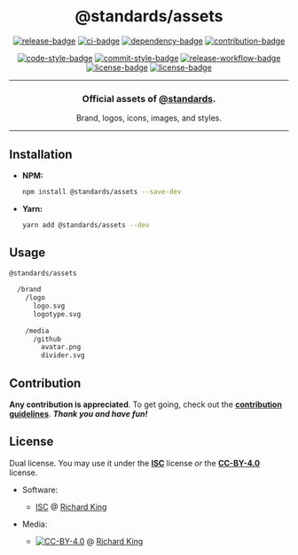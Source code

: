 <h1 align="center">
  @standards/assets  
</h1>

<!-- Badges - 1st row -->
<p align="center">
  <!-- NPM badge -->
  <a href="https://www.npmjs.com/package/@standards/assets"><img src="https://img.shields.io/npm/v/@standards/assets?color=brightgreen&style=flat-square" alt="release-badge"></a>
  <!-- CI badge -->
  <a href="https://github.com/js-standards/assets/actions?query=workflow%3Aci"><img src="https://github.com/js-standards/assets/workflows/ci/badge.svg?style=flat-square" alt="ci-badge"></a>
  <!-- Dependency badge -->
  <a href="https://libraries.io/github/js-standards/assets"><img src="https://img.shields.io/badge/dependabot-enabled-brightgreen.svg?style=flat-square" alt="dependency-badge"></a>
  <!-- Contribution badge -->
  <a href="https://github.com/js-standards/assets/blob/master/.github/CONTRIBUTING.md"><img src="https://img.shields.io/badge/PRs-welcome-brightgreen.svg?style=flat-square" alt="contribution-badge"></a>
</p>

<!-- Badges - 2nd row -->
<p align="center">
  <!-- Code style badge -->
  <a href="https://standardjs.com"><img src="https://img.shields.io/badge/style-standardjs-f1d300.svg?style=flat-square" alt="code-style-badge"></a>
  <!-- Commit style badge -->
  <a href="https://commitizen.github.io/cz-cli"><img src="https://img.shields.io/badge/commit-commitizen-fe7d37.svg?style=flat-square" alt="commit-style-badge"></a>
  <!-- Release workflow badge -->
  <a href="https://semantic-release.gitbook.io/semantic-release"><img src="https://img.shields.io/badge/release-semantic--release-e10079.svg?style=flat-square" alt="release-workflow-badge"></a>
  <!-- License badge 1 -->
  <a href="https://github.com/js-standards/assets/blob/master/LICENSE.md"><img src="https://img.shields.io/badge/license-ISC-blue.svg?style=flat-square" alt="license-badge"></a>
  <!-- License badge 2 -->
  <a href="https://github.com/js-standards/assets/blob/master/LICENSE.md#creative-commons-attribution-40-international-public-license"><img src="https://img.shields.io/badge/license-CC--BY--4.0-blue.svg?style=flat-square" alt="license-badge"></a>  
</p>

---

<h3 align="center">
  Official assets of <b><a href="https://github.com/js-standards">@standards</a></b>.
</h3>

<p align="center">
  Brand, logos, icons, images, and styles.
</p>

---

## Installation

- **NPM:**

  ```bash
  npm install @standards/assets --save-dev
  ```

- **Yarn:**

  ```bash
  yarn add @standards/assets --dev
  ```

## Usage

```bash
@standards/assets
  
  /brand
    /logo
      logo.svg
      logotype.svg
        
    /media
      /github
        avatar.png
        divider.svg
```

## Contribution

**Any contribution is appreciated**. To get going, check out the 
[**contribution guidelines**][url-contrib-doc]. ***Thank you and have fun!***

## License

Dual license. You may use it under the [**ISC**][url-license-isc] license *or* 
the	[**CC-BY-4.0**][url-license-cc4] license.

- Software:
  - [ISC][url-license-doc-isc] @ [Richard King](https://www.richrdkng.com)

- Media:
  - [![CC-BY-4.0][image-cc4]][url-license-doc-cc4] @ [Richard King](https://www.richrdkng.com)


  <!--- References ============================================================================ -->

  <!--- Images -->
  [image-cc4]: https://i.creativecommons.org/l/by/4.0/88x31.png

  <!--- URLs -->
  [url-license-doc-isc]: https://github.com/js-standards/assets/blob/master/LICENSE.md#isc-license
  [url-license-doc-cc4]: https://github.com/js-standards/assets/blob/master/LICENSE.md#creative-commons-attribution-40-international-public-license  
  [url-license-isc]:     https://choosealicense.com/licenses/isc/
  [url-license-cc4]:     https://creativecommons.org/licenses/by/4.0/
  [url-contrib-doc]:     https://github.com/js-standards/assets/blob/master/.github/CONTRIBUTING.md
